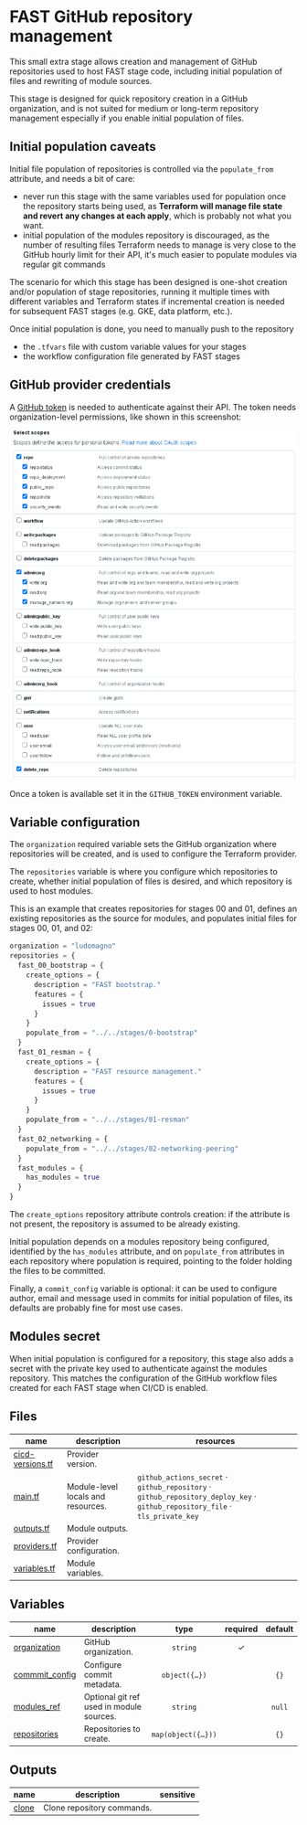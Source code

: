 # FAST GitHub repository management

This small extra stage allows creation and management of GitHub repositories used to host FAST stage code, including initial population of files and rewriting of module sources.

This stage is designed for quick repository creation in a GitHub organization, and is not suited for medium or long-term repository management especially if you enable initial population of files.

## Initial population caveats

Initial file population of repositories is controlled via the `populate_from` attribute, and needs a bit of care:

- never run this stage with the same variables used for population once the repository starts being used, as **Terraform will manage file state and revert any changes at each apply**, which is probably not what you want.
- initial population of the modules repository is discouraged, as the number of resulting files Terraform needs to manage is very close to the GitHub hourly limit for their API, it's much easier to populate modules via regular git commands

The scenario for which this stage has been designed is one-shot creation and/or population of stage repositories, running it multiple times with different variables and Terraform states if incremental creation is needed for subsequent FAST stages (e.g. GKE, data platform, etc.).

Once initial population is done, you need to manually push to the repository

- the `.tfvars` file with custom variable values for your stages
- the workflow configuration file generated by FAST stages

## GitHub provider credentials

A [GitHub token](https://github.com/settings/tokens) is needed to authenticate against their API. The token needs organization-level permissions, like shown in this screenshot:

<p align="center">
  <img src="github_token.png" alt="GitHub token scopes.">
</p>

Once a token is available set it in the `GITHUB_TOKEN` environment variable.

## Variable configuration

The `organization` required variable sets the GitHub organization where repositories will be created, and is used to configure the Terraform provider.

The `repositories` variable is where you configure which repositories to create, whether initial population of files is desired, and which repository is used to host modules.

This is an example that creates repositories for stages 00 and 01, defines an existing repositories as the source for modules, and populates initial files for stages 00, 01, and 02:

```tfvars
organization = "ludomagno"
repositories = {
  fast_00_bootstrap = {
    create_options = {
      description = "FAST bootstrap."
      features = {
        issues = true
      }
    }
    populate_from = "../../stages/0-bootstrap"
  }
  fast_01_resman = {
    create_options = {
      description = "FAST resource management."
      features = {
        issues = true
      }
    }
    populate_from = "../../stages/01-resman"
  }
  fast_02_networking = {
    populate_from = "../../stages/02-networking-peering"
  }
  fast_modules = {
    has_modules = true
  }
}
```

The `create_options` repository attribute controls creation: if the attribute is not present, the repository is assumed to be already existing.

Initial population depends on a modules repository being configured, identified by the `has_modules` attribute, and on `populate_from` attributes in each repository where population is required, pointing to the folder holding the files to be committed.

Finally, a `commit_config` variable is optional: it can be used to configure author, email and message used in commits for initial population of files, its defaults are probably fine for most use cases.

## Modules secret

When initial population is configured for a repository, this stage also adds a secret with the private key used to authenticate against the modules repository. This matches the configuration of the GitHub workflow files created for each FAST stage when CI/CD is enabled.

<!-- TFDOC OPTS files:1 -->
<!-- BEGIN TFDOC -->

## Files

| name | description | resources |
|---|---|---|
| [cicd-versions.tf](./cicd-versions.tf) | Provider version. |  |
| [main.tf](./main.tf) | Module-level locals and resources. | <code>github_actions_secret</code> · <code>github_repository</code> · <code>github_repository_deploy_key</code> · <code>github_repository_file</code> · <code>tls_private_key</code> |
| [outputs.tf](./outputs.tf) | Module outputs. |  |
| [providers.tf](./providers.tf) | Provider configuration. |  |
| [variables.tf](./variables.tf) | Module variables. |  |

## Variables

| name | description | type | required | default |
|---|---|:---:|:---:|:---:|
| [organization](variables.tf#L34) | GitHub organization. | <code>string</code> | ✓ |  |
| [commmit_config](variables.tf#L17) | Configure commit metadata. | <code title="object&#40;&#123;&#10;  author  &#61; optional&#40;string, &#34;FAST loader&#34;&#41;&#10;  email   &#61; optional&#40;string, &#34;fast-loader&#64;fast.gcp.tf&#34;&#41;&#10;  message &#61; optional&#40;string, &#34;FAST initial loading&#34;&#41;&#10;&#125;&#41;">object&#40;&#123;&#8230;&#125;&#41;</code> |  | <code>&#123;&#125;</code> |
| [modules_ref](variables.tf#L28) | Optional git ref used in module sources. | <code>string</code> |  | <code>null</code> |
| [repositories](variables.tf#L39) | Repositories to create. | <code title="map&#40;object&#40;&#123;&#10;  create_options &#61; optional&#40;object&#40;&#123;&#10;    allow &#61; optional&#40;object&#40;&#123;&#10;      auto_merge   &#61; optional&#40;bool&#41;&#10;      merge_commit &#61; optional&#40;bool&#41;&#10;      rebase_merge &#61; optional&#40;bool&#41;&#10;      squash_merge &#61; optional&#40;bool&#41;&#10;    &#125;&#41;&#41;&#10;    auto_init   &#61; optional&#40;bool&#41;&#10;    description &#61; optional&#40;string&#41;&#10;    features &#61; optional&#40;object&#40;&#123;&#10;      issues   &#61; optional&#40;bool&#41;&#10;      projects &#61; optional&#40;bool&#41;&#10;      wiki     &#61; optional&#40;bool&#41;&#10;    &#125;&#41;&#41;&#10;    templates &#61; optional&#40;object&#40;&#123;&#10;      gitignore &#61; optional&#40;string, &#34;Terraform&#34;&#41;&#10;      license   &#61; optional&#40;string&#41;&#10;      repository &#61; optional&#40;object&#40;&#123;&#10;        name  &#61; string&#10;        owner &#61; string&#10;      &#125;&#41;&#41;&#10;    &#125;&#41;, &#123;&#125;&#41;&#10;    visibility &#61; optional&#40;string, &#34;private&#34;&#41;&#10;  &#125;&#41;&#41;&#10;  has_modules   &#61; optional&#40;bool, false&#41;&#10;  populate_from &#61; optional&#40;string&#41;&#10;&#125;&#41;&#41;">map&#40;object&#40;&#123;&#8230;&#125;&#41;&#41;</code> |  | <code>&#123;&#125;</code> |

## Outputs

| name | description | sensitive |
|---|---|:---:|
| [clone](outputs.tf#L17) | Clone repository commands. |  |

<!-- END TFDOC -->
